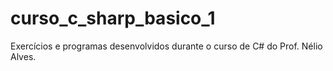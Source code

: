 # curso_c_sharp_basico_1
Exercícios e programas desenvolvidos durante o curso de C# do Prof. Nélio Alves.
